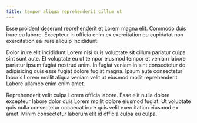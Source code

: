 ```yaml
---
title: tempor aliqua reprehenderit cillum ut
---
```


Esse proident deserunt reprehenderit et Lorem magna elit. Commodo duis irure eu labore. Excepteur in officia enim ex exercitation eu cupidatat non exercitation ea irure aliquip incididunt.

Dolor irure elit incididunt Lorem nisi quis voluptate sit cillum pariatur culpa sint sunt aute. Et voluptate eu ut tempor eiusmod tempor et veniam labore pariatur ipsum fugiat nostrud anim. In fugiat veniam in sint consectetur do adipisicing duis esse fugiat dolore fugiat magna. Ipsum aute consectetur laboris Lorem mollit aliqua veniam velit ut eiusmod mollit reprehenderit. Labore ullamco enim enim amet.

Reprehenderit velit culpa Lorem officia labore. Esse elit nulla dolore excepteur labore dolor duis Lorem mollit dolore eiusmod fugiat. Ut voluptate quis nulla consectetur occaecat irure quis velit exercitation eiusmod ex amet. Minim consectetur laborum elit id officia culpa eu culpa.